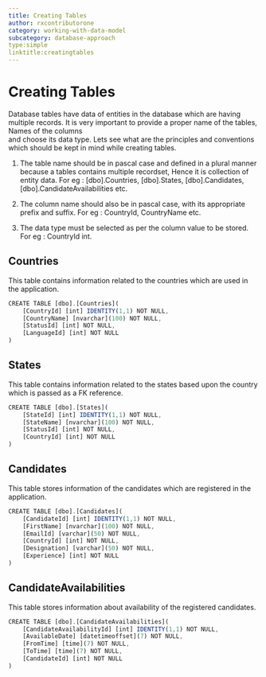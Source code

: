 ```yaml
---
title: Creating Tables
author: rxcontributorone
category: working-with-data-model
subcategory: database-approach
type:simple
linktitle:creatingtables
---
```

# Creating Tables
Database tables have data of entities in the database which are having multiple records. It is very important to provide a proper name of the tables, Names of the columns  
and choose its data type. Lets see what are the principles and conventions which should be kept in mind while creating tables.

1) The table name should be in pascal case and defined in a plural manner because a tables contains multiple recordset, Hence it is collection of entity data. For eg : [dbo].Countries, [dbo].States, [dbo].Candidates, [dbo].CandidateAvailabilities etc.    

2) The column name should also be in pascal case, with its appropriate prefix and suffix. For eg : CountryId, CountryName etc.     

3) The data type must be selected as per the column value to be stored. For eg : CountryId int. 

## Countries
This table contains information related to the countries which are used in the application.

````js
CREATE TABLE [dbo].[Countries](
	[CountryId] [int] IDENTITY(1,1) NOT NULL,
	[CountryName] [nvarchar](100) NOT NULL,
	[StatusId] [int] NOT NULL,
	[LanguageId] [int] NOT NULL
)
````

## States
This table contains information related to the states based upon the country which is passed as a FK reference.

````js
CREATE TABLE [dbo].[States](
	[StateId] [int] IDENTITY(1,1) NOT NULL,
	[StateName] [nvarchar](100) NOT NULL,
	[StatusId] [int] NOT NULL,
	[CountryId] [int] NOT NULL
)
````

## Candidates
This table stores information of the candidates which are registered in the application.

````js
CREATE TABLE [dbo].[Candidates](
	[CandidateId] [int] IDENTITY(1,1) NOT NULL,
	[FirstName] [nvarchar](100) NOT NULL,
	[EmailId] [varchar](50) NOT NULL,
	[CountryId] [int] NOT NULL,
    [Designation] [varchar](50) NOT NULL,
    [Experience] [int] NOT NULL
)
````

## CandidateAvailabilities
This table stores information about availability of the registered candidates. 

````js
CREATE TABLE [dbo].[CandidateAvailabilities](
	[CandidateAvailabilityId] [int] IDENTITY(1,1) NOT NULL,
	[AvailableDate] [datetimeoffset](7) NOT NULL,
	[FromTime] [time](7) NOT NULL,
	[ToTime] [time](7) NOT NULL,
    [CandidateId] [int] NOT NULL
)
````